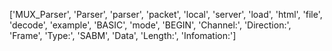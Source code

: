 ['MUX_Parser', 'Parser', 'parser', 'packet', 'local', 'server', 'load', 'html', 'file', 'decode', 'example', 'BASIC', 'mode', 'BEGIN', 'Channel:', 'Direction:', 'Frame', 'Type:', 'SABM', 'Data', 'Length:', 'Infomation:']
